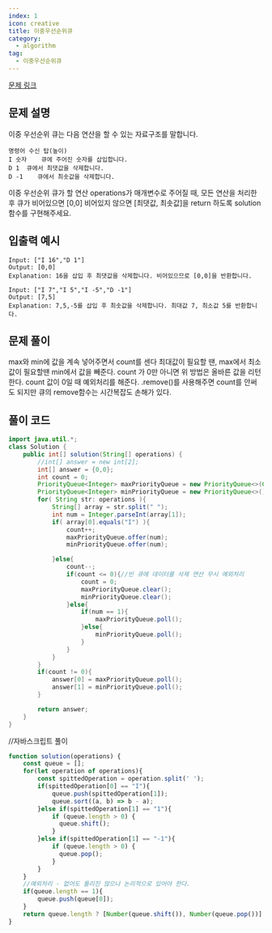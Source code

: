 ```yaml
---
index: 1
icon: creative
title: 이중우선순위큐
category:
  - algorithm
tag:
  - 이중우선순위큐
---
```


[문제 링크](https://programmers.co.kr/learn/courses/30/lessons/42628)

## 문제 설명

이중 우선순위 큐는 다음 연산을 할 수 있는 자료구조를 말합니다.

```
명령어	수신 탑(높이)
I 숫자	큐에 주어진 숫자를 삽입합니다.
D 1	 큐에서 최댓값을 삭제합니다.
D -1	큐에서 최솟값을 삭제합니다.
```

이중 우선순위 큐가 할 연산 operations가 매개변수로 주어질 때, 모든 연산을 처리한 후 큐가 비어있으면 [0,0] 비어있지 않으면 [최댓값, 최솟값]을 return 하도록 solution 함수를 구현해주세요.

## 입출력 예시

```
Input: ["I 16","D 1"]
Output: [0,0]
Explanation: 16을 삽입 후 최댓값을 삭제합니다. 비어있으므로 [0,0]을 반환합니다.

Input: ["I 7","I 5","I -5","D -1"]
Output:	[7,5]
Explanation: 7,5,-5를 삽입 후 최솟값을 삭제합니다. 최대값 7, 최소값 5를 반환합니다.

```

## 문제 풀이

max와 min에 값을 계속 넣어주면서 count를 센다
최대값이 필요할 땐, max에서 최소값이 필요할땐 min에서 값을 빼준다.
count 가 0만 아니면 위 방법은 올바른 값을 리턴한다.
count 값이 0일 때 예외처리를 해준다.
.remove()를 사용해주면 count를 안써도 되지만 큐의 remove함수는 시간복잡도 손해가 있다.

## 풀이 코드

```java
import java.util.*;
class Solution {
    public int[] solution(String[] operations) {
        //int[] answer = new int[2];
        int[] answer = {0,0};
        int count = 0;
        PriorityQueue<Integer> maxPriorityQueue = new PriorityQueue<>(Collections.reverseOrder();
        PriorityQueue<Integer> minPriorityQueue = new PriorityQueue<>();
        for( String str: operations ){
            String[] array = str.split(" ");
            int num = Integer.parseInt(array[1]);
            if( array[0].equals("I") ){
                count++;
                maxPriorityQueue.offer(num);
                minPriorityQueue.offer(num);

            }else{
                count--;
                if(count <= 0){//빈 큐에 데이터를 삭제 연산 무시 예외처리
                    count = 0;
                    maxPriorityQueue.clear();
                    minPriorityQueue.clear();
                }else{
                    if(num == 1){
                        maxPriorityQueue.poll();
                    }else{
                        minPriorityQueue.poll();
                    }
                }
            }
        }
        if(count != 0){
            answer[0] = maxPriorityQueue.poll();
            answer[1] = minPriorityQueue.poll();
        }

        return answer;
    }
}
```

//자바스크립트 풀이
```js
function solution(operations) {
    const queue = [];
    for(let operation of operations){
        const spittedOperation = operation.split(' ');
        if(spittedOperation[0] == "I"){
            queue.push(spittedOperation[1]); 
            queue.sort((a, b) => b - a);
        }else if(spittedOperation[1] == "1"){
            if (queue.length > 0) {
              queue.shift();
            }
        }else if(spittedOperation[1] == "-1"){
            if (queue.length > 0) {
              queue.pop(); 
            }
        }
    }
    //예외처리 - 없어도 틀리진 않으나 논리적으로 있어야 한다.
    if(queue.length == 1){
        queue.push(queue[0]);
    }
    return queue.length ? [Number(queue.shift()), Number(queue.pop())] : [0, 0];
}

```